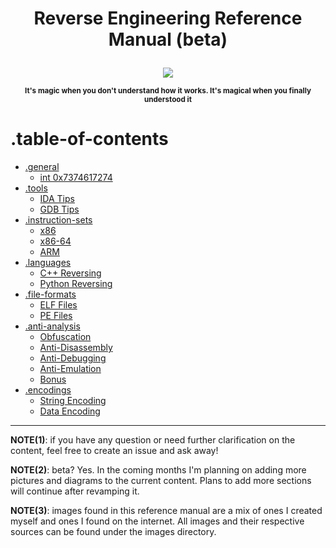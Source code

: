 # <p align='center'> Reverse Engineering Reference Manual (beta) </p>

<div align='center'> 
<img src="https://github.com/yellowbyte/reverse-engineering-reference-manual/blob/master/images/heading/magic.gif"> 
<p align='center'><sub><strong>It's magic when you don't understand how it works. It's magical when you finally understood it</strong></sub></p>
</div>

# .table-of-contents

* [.general](contents/general/general.md)
  * [int 0x7374617274](contents/general/int_0x7374617274.md)
* [.tools](contents/tools/tools.md)
  * [IDA Tips](contents/tools/IDA_Tips.md)
  * [GDB Tips](contents/tools/GDB_Tips.md)
* [.instruction-sets](contents/instruction-sets/instruction-sets.md)
  * [x86](contents/instruction-sets/x86.md)
  * [x86-64](contents/instruction-sets/x86-64.md)
  * [ARM](contents/instruction-sets/ARM.md)
* [.languages](contents/languages/languages.md)
  * [C++ Reversing](contents/languages/C++_Reversing.md)
  * [Python Reversing](contents/languages/Python_Reversing.md)
* [.file-formats](contents/file-formats/file-formats.md)
  * [ELF Files](contents/file-formats/ELF_Files.md)
  * [PE Files](contents/file-formats/PE_Files.md)
* [.anti-analysis](contents/anti-analysis/anti-analysis.md)
  * [Obfuscation](contents/anti-analysis/Obfuscation.md)
  * [Anti-Disassembly](contents/anti-analysis/Anti-Disassembly.md)
  * [Anti-Debugging](contents/anti-analysis/Anti-Debugging.md)
  * [Anti-Emulation](contents/anti-analysis/Anti-Emulation.md)
  * [Bonus](contents/anti-analysis/Bonus.md)
* [.encodings](contents/encodings/encodings.md)
  * [String Encoding](contents/encodings/String_Encoding.md)
  * [Data Encoding](contents/encodings/Data_Encoding.md)
---

__NOTE(1)__: if you have any question or need further clarification on the content, feel free to create an issue and ask away!

__NOTE(2)__: beta? Yes. In the coming months I'm planning on adding more pictures and diagrams to the current content. Plans to add more sections will continue after revamping it.

__NOTE(3)__: images found in this reference manual are a mix of ones I created myself and ones I found on the internet. All images and their respective sources can be found under the images directory.
